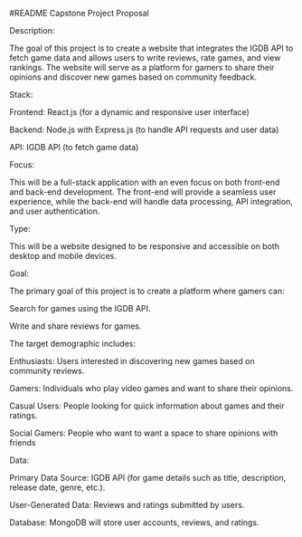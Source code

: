 #README
Capstone Project Proposal

Description:

The goal of this project is to create a website that integrates the IGDB API to fetch game data and allows users to write reviews, rate games, and view rankings. The website will serve as a platform for gamers to share their opinions and discover new games based on community feedback.

Stack:

  Frontend: React.js (for a dynamic and responsive user interface)

  Backend: Node.js with Express.js (to handle API requests and user data)

  API: IGDB API (to fetch game data)

Focus:

This will be a full-stack application with an even focus on both front-end and back-end development. The front-end will provide a seamless user experience, while the back-end will handle data processing, API integration, and user authentication.

Type:

This will be a website designed to be responsive and accessible on both desktop and mobile devices.

Goal:

  The primary goal of this project is to create a platform where gamers can:

  Search for games using the IGDB API.

  Write and share reviews for games.

The target demographic includes:

  Enthusiasts: Users interested in discovering new games based on community reviews.

  Gamers: Individuals who play video games and want to share their opinions.

  Casual Users: People looking for quick information about games and their ratings.

  Social Gamers: People who want to want a space to share opinions with friends

Data:

  Primary Data Source: IGDB API (for game details such as title, description, release date, genre, etc.).

  User-Generated Data: Reviews and ratings submitted by users.

  Database: MongoDB will store user accounts, reviews, and ratings.
